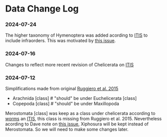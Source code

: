 # Data Change Log

### 2024-07-24

The higher taxonomy of Hymenoptera was added acording to [ITIS](https://www.checklistbank.org/dataset/2144/classification?taxonKey=152741) to include infraorders. This was motivated by [this issue](https://github.com/gbif/backbone-feedback/issues/1).

### 2024-07-16

Changes to reflect more recent revision of Chelicerata on [ITIS](https://github.com/CatalogueOfLife/data/issues/648)

### 2024-07-12
Simplifications made from  original  [Ruggiero et al. 2015 ](https://www.checklistbank.org/dataset/294066/about)

-  Arachnida [class] #  "should" be under Euchelicerata [class]
-  Copepoda [class] #  "should" be under  Maxillopoda


Merostomata [class] was keep as a class under chelicerata according to [worms](https://www.marinespecies.org/aphia.php?p=taxdetails&id=150507) an [ITIS](https://www.checklistbank.org/dataset/2144/names?facet=rank&facet=issue&facet=status&facet=nomStatus&facet=nomCode&facet=nameType&facet=field&facet=authorship&facet=authorshipYear&facet=extinct&facet=environment&facet=origin&facet=sectorMode&facet=secondarySourceGroup&facet=sectorDatasetKey&facet=group&limit=50&offset=0&q=Merostomata&sortBy=taxonomic), this class is missing from Ruggiero et al. 2015. Nevertheless acording to Dave note on [this issue](https://github.com/CatalogueOfLife/data/issues/648), Xiphosura will be kept instead of Merostomata. So we will need to make some changes later.

